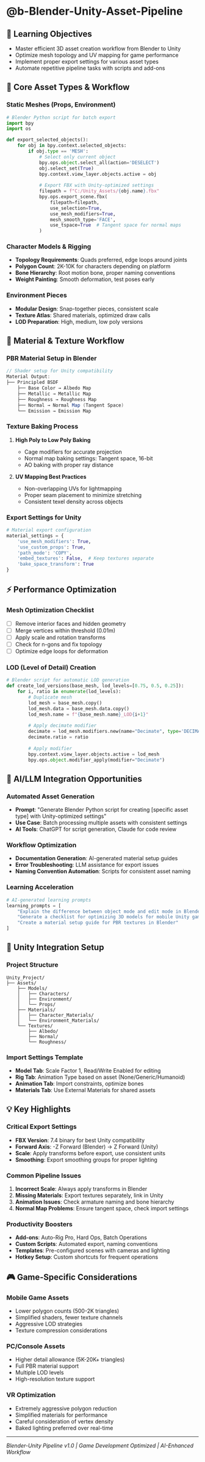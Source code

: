 # @b-Blender-Unity-Asset-Pipeline

## 🎯 Learning Objectives
- Master efficient 3D asset creation workflow from Blender to Unity
- Optimize mesh topology and UV mapping for game performance
- Implement proper export settings for various asset types
- Automate repetitive pipeline tasks with scripts and add-ons

## 🔧 Core Asset Types & Workflow

### Static Meshes (Props, Environment)
```python
# Blender Python script for batch export
import bpy
import os

def export_selected_objects():
    for obj in bpy.context.selected_objects:
        if obj.type == 'MESH':
            # Select only current object
            bpy.ops.object.select_all(action='DESELECT')
            obj.select_set(True)
            bpy.context.view_layer.objects.active = obj
            
            # Export FBX with Unity-optimized settings
            filepath = f"C:/Unity_Assets/{obj.name}.fbx"
            bpy.ops.export_scene.fbx(
                filepath=filepath,
                use_selection=True,
                use_mesh_modifiers=True,
                mesh_smooth_type='FACE',
                use_tspace=True  # Tangent space for normal maps
            )
```

### Character Models & Rigging
- **Topology Requirements**: Quads preferred, edge loops around joints
- **Polygon Count**: 2K-10K for characters depending on platform
- **Bone Hierarchy**: Root motion bone, proper naming conventions
- **Weight Painting**: Smooth deformation, test poses early

### Environment Pieces
- **Modular Design**: Snap-together pieces, consistent scale
- **Texture Atlas**: Shared materials, optimized draw calls
- **LOD Preparation**: High, medium, low poly versions

## 🎨 Material & Texture Workflow

### PBR Material Setup in Blender
```glsl
// Shader setup for Unity compatibility
Material Output:
├── Principled BSDF
    ├── Base Color → Albedo Map
    ├── Metallic → Metallic Map
    ├── Roughness → Roughness Map
    ├── Normal → Normal Map (Tangent Space)
    └── Emission → Emission Map
```

### Texture Baking Process
1. **High Poly to Low Poly Baking**
   - Cage modifiers for accurate projection
   - Normal map baking settings: Tangent space, 16-bit
   - AO baking with proper ray distance

2. **UV Mapping Best Practices**
   - Non-overlapping UVs for lightmapping
   - Proper seam placement to minimize stretching
   - Consistent texel density across objects

### Export Settings for Unity
```python
# Material export configuration
material_settings = {
    'use_mesh_modifiers': True,
    'use_custom_props': True,
    'path_mode': 'COPY',
    'embed_textures': False,  # Keep textures separate
    'bake_space_transform': True
}
```

## ⚡ Performance Optimization

### Mesh Optimization Checklist
- [ ] Remove interior faces and hidden geometry
- [ ] Merge vertices within threshold (0.01m)
- [ ] Apply scale and rotation transforms
- [ ] Check for n-gons and fix topology
- [ ] Optimize edge loops for deformation

### LOD (Level of Detail) Creation
```python
# Blender script for automatic LOD generation
def create_lod_versions(base_mesh, lod_levels=[0.75, 0.5, 0.25]):
    for i, ratio in enumerate(lod_levels):
        # Duplicate mesh
        lod_mesh = base_mesh.copy()
        lod_mesh.data = base_mesh.data.copy()
        lod_mesh.name = f"{base_mesh.name}_LOD{i+1}"
        
        # Apply decimate modifier
        decimate = lod_mesh.modifiers.new(name="Decimate", type='DECIMATE')
        decimate.ratio = ratio
        
        # Apply modifier
        bpy.context.view_layer.objects.active = lod_mesh
        bpy.ops.object.modifier_apply(modifier="Decimate")
```

## 🚀 AI/LLM Integration Opportunities

### Automated Asset Generation
- **Prompt**: "Generate Blender Python script for creating [specific asset type] with Unity-optimized settings"
- **Use Case**: Batch processing multiple assets with consistent settings
- **AI Tools**: ChatGPT for script generation, Claude for code review

### Workflow Optimization
- **Documentation Generation**: AI-generated material setup guides
- **Error Troubleshooting**: LLM assistance for export issues
- **Naming Convention Automation**: Scripts for consistent asset naming

### Learning Acceleration
```python
# AI-generated learning prompts
learning_prompts = [
    "Explain the difference between object mode and edit mode in Blender for game asset creation",
    "Generate a checklist for optimizing 3D models for mobile Unity games",
    "Create a material setup guide for PBR textures in Blender"
]
```

## 🔗 Unity Integration Setup

### Project Structure
```
Unity_Project/
├── Assets/
    ├── Models/
    │   ├── Characters/
    │   ├── Environment/
    │   └── Props/
    ├── Materials/
    │   ├── Character_Materials/
    │   └── Environment_Materials/
    └── Textures/
        ├── Albedo/
        ├── Normal/
        └── Roughness/
```

### Import Settings Template
- **Model Tab**: Scale Factor 1, Read/Write Enabled for editing
- **Rig Tab**: Animation Type based on asset (None/Generic/Humanoid)
- **Animation Tab**: Import constraints, optimize bones
- **Materials Tab**: Use External Materials for shared assets

## 💡 Key Highlights

### Critical Export Settings
- **FBX Version**: 7.4 binary for best Unity compatibility
- **Forward Axis**: -Z Forward (Blender) → Z Forward (Unity)
- **Scale**: Apply transforms before export, use consistent units
- **Smoothing**: Export smoothing groups for proper lighting

### Common Pipeline Issues
1. **Incorrect Scale**: Always apply transforms in Blender
2. **Missing Materials**: Export textures separately, link in Unity
3. **Animation Issues**: Check armature naming and bone hierarchy
4. **Normal Map Problems**: Ensure tangent space, check import settings

### Productivity Boosters
- **Add-ons**: Auto-Rig Pro, Hard Ops, Batch Operations
- **Custom Scripts**: Automated export, naming conventions
- **Templates**: Pre-configured scenes with cameras and lighting
- **Hotkey Setup**: Custom shortcuts for frequent operations

## 🎮 Game-Specific Considerations

### Mobile Game Assets
- Lower polygon counts (500-2K triangles)
- Simplified shaders, fewer texture channels
- Aggressive LOD strategies
- Texture compression considerations

### PC/Console Assets
- Higher detail allowance (5K-20K+ triangles)
- Full PBR material support
- Multiple LOD levels
- High-resolution texture support

### VR Optimization
- Extremely aggressive polygon reduction
- Simplified materials for performance
- Careful consideration of vertex density
- Baked lighting preferred over real-time

---

*Blender-Unity Pipeline v1.0 | Game Development Optimized | AI-Enhanced Workflow*